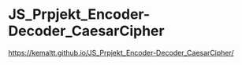 # JS_Prpjekt_Encoder-Decoder_CaesarCipher


https://kemaltt.github.io/JS_Prpjekt_Encoder-Decoder_CaesarCipher/
